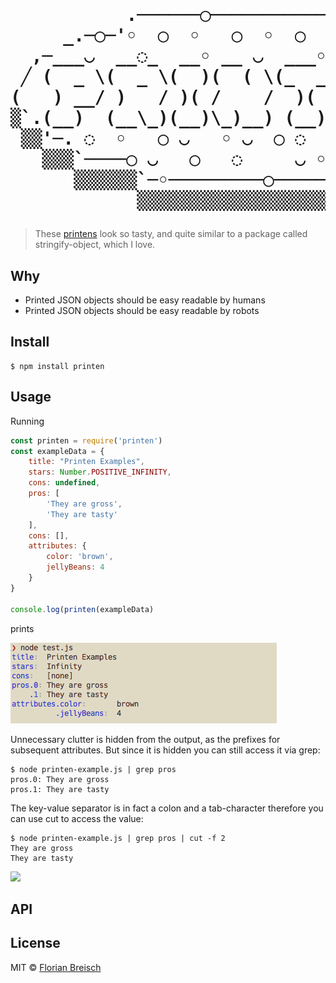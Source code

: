 <h1><pre>
           .──────◯──────────────.
     _.─◯─'◦  ◯  ◦   ◯  ◦  ◯   ◯ ◡`─◌──.
  ,─___◡  __◌_  __◦ __ ◡  ___◦  __◦_  __'_.
 ╱ (  _ \(  _ \(  )(  ( \(_  _)(  __)(  ( \╲
(   ) __/ )   / )( /    /  )(   ) _) /    / )
▒`.(__)  (__\_)(__)\_)__) (__) (____)\_)__)'▒
 ▒▒'─. ◌  ◦   ◯ ◡   ◦ ◡  ◯ ◌   ◯     ◌ ,─'▒▒
   ▒▒▒`────◯ ◡   ◯   ◌     ◡ ◦   _.◯──'▒▒▒
      ▒▒▒▒▒▒`─◦─────────◯──────◯'▒▒▒▒▒▒
            ▒▒▒▒▒▒▒▒▒▒▒▒▒▒▒▒▒▒▒▒▒
</pre></h1>

> These [printens][printens] look so tasty, and quite similar to a package called stringify-object, which I love.

## Why

* Printed JSON objects should be easy readable by humans
* Printed JSON objects should be easy readable by robots

## Install

    $ npm install printen

## Usage

Running

```javascript
const printen = require('printen')
const exampleData = {
	title: "Printen Examples",
	stars: Number.POSITIVE_INFINITY,
	cons: undefined,
	pros: [
		'They are gross',
		'They are tasty'
	],
	cons: [],
	attributes: {
		color: 'brown',
		jellyBeans: 4
	}
}

console.log(printen(exampleData)
```

prints

![](example.png)

Unnecessary clutter is hidden from the output, as the prefixes for subsequent attributes. But since it is hidden you can still access it via grep:

```
$ node printen-example.js | grep pros                   
pros.0:	They are gross
pros.1:	They are tasty
```

The key-value separator is in fact a colon and a tab-character therefore you can use cut to access the value:

```
$ node printen-example.js | grep pros | cut -f 2
They are gross
They are tasty
```

![](https://media.giphy.com/media/Ns3TQiTMrJuTK/giphy.gif)

## API

## License

MIT © [Florian Breisch](https://github.com/florianb)

[printens]: http://www.diaryofamadhausfrau.com/2010/12/aachener-printen-christmas-market.html "A printen recipe"
